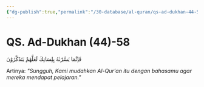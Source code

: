 ```yaml
---
{"dg-publish":true,"permalink":"/30-database/al-quran/qs-ad-dukhan-44-58/"}
---
```



# QS. Ad-Dukhan (44)-58
فَاِنَّمَا يَسَّرْنٰهُ بِلِسَانِكَ لَعَلَّهُمْ يَتَذَكَّرُوْنَ

Artinya: *"Sungguh, Kami mudahkan Al-Qur'an itu dengan bahasamu agar mereka mendapat pelajaran."*
